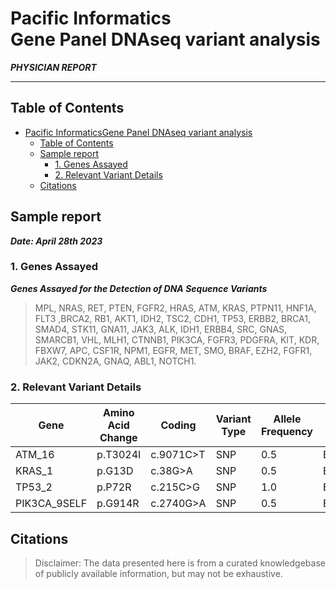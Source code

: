 # Pacific Informatics</br>Gene Panel DNAseq variant analysis

**_PHYSICIAN REPORT_**

---

## Table of Contents

- [Pacific InformaticsGene Panel DNAseq variant analysis](#pacific-informaticsgene-panel-dnaseq-variant-analysis)
  - [Table of Contents](#table-of-contents)
  - [Sample report](#sample-report)
    - [1. Genes Assayed](#1-genes-assayed)
    - [2. Relevant Variant Details](#2-relevant-variant-details)
  - [Citations](#citations)

## Sample report

***Date: April 28th 2023***

### 1. Genes Assayed

**_Genes Assayed for the Detection of DNA Sequence Variants_**

>MPL, NRAS, RET, PTEN, FGFR2, HRAS, ATM, KRAS, PTPN11, HNF1A, FLT3 ,BRCA2, RB1, AKT1, IDH2, TSC2, CDH1, TP53, ERBB2, BRCA1, SMAD4, STK11, GNA11, JAK3, ALK, IDH1, ERBB4, SRC, GNAS, SMARCB1, VHL, MLH1, CTNNB1, PIK3CA, FGFR3, PDGFRA, KIT, KDR, FBXW7, APC, CSF1R, NPM1, EGFR, MET, SMO, BRAF, EZH2, FGFR1, JAK2, CDKN2A, GNAQ, ABL1, NOTCH1.

### 2. Relevant Variant Details

| Gene | Amino Acid Change | Coding | Variant Type | Allele Frequency | Transcrpit | Variant effect | ClinVar Significance |
| --- | --- | --- | --- | --- | --- | --- | --- |
| ATM_16 | p.T3024I | c.9071C>T | SNP | 0.5 | ENST00000452508.6_1 | MISSENSE | Uncertain_significance |
| KRAS_1 | p.G13D | c.38G>A | SNP | 0.5 | ENST00000256078.10_4 | MISSENSE | Pathogenic/Likely_pathogenic |
| TP53_2 | p.P72R | c.215C>G | SNP | 1.0 | ENST00000269305.8_4 | MISSENSE | drug_response |
| PIK3CA_9SELF | p.G914R | c.2740G>A | SNP | 0.5 | ENST00000263967.4_2 | MISSENSE | Pathogenic/Likely_pathogenic |

## Citations

> Disclaimer: The data presented here is from a curated knowledgebase of publicly available information, but may not be exhaustive.
